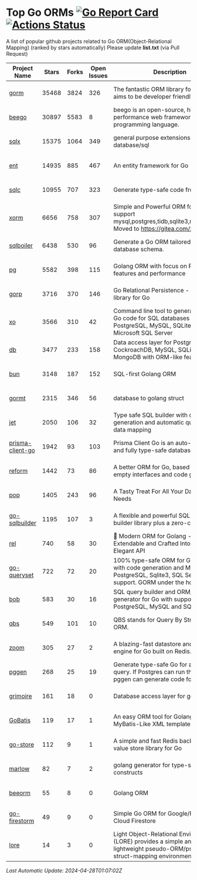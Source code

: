 # Top Go ORMs [![Go Report Card](https://goreportcard.com/badge/github.com/d-tsuji/awesome-go-orms)](https://goreportcard.com/report/github.com/d-tsuji/awesome-go-orms) [![Actions Status](https://github.com/d-tsuji/awesome-go-orms/workflows/CI/badge.svg)](https://github.com/d-tsuji/awesome-go-orms/actions)
A list of popular github projects related to Go ORM(Object-Relational Mapping) (ranked by stars automatically)
Please update **list.txt** (via Pull Request)

| Project Name | Stars | Forks | Open Issues | Description | Last Update |
| ------------ | ----- | ----- | ----------- | ----------- | ----------- |
| [gorm](https://github.com/go-gorm/gorm) | 35468 | 3824 | 326 | The fantastic ORM library for Golang, aims to be developer friendly | 2024-04-28 00:47:15 |
| [beego](https://github.com/beego/beego) | 30897 | 5583 | 8 | beego is an open-source, high-performance web framework for the Go programming language. | 2024-04-27 17:26:59 |
| [sqlx](https://github.com/jmoiron/sqlx) | 15375 | 1064 | 349 | general purpose extensions to golang's database/sql | 2024-04-27 23:13:56 |
| [ent](https://github.com/ent/ent) | 14935 | 885 | 467 | An entity framework for Go | 2024-04-27 21:46:37 |
| [sqlc](https://github.com/sqlc-dev/sqlc) | 10955 | 707 | 323 | Generate type-safe code from SQL | 2024-04-28 00:35:33 |
| [xorm](https://github.com/go-xorm/xorm) | 6656 | 758 | 307 | Simple and Powerful ORM for Go, support mysql,postgres,tidb,sqlite3,mssql,oracle, Moved to https://gitea.com/xorm/xorm | 2024-04-24 13:43:53 |
| [sqlboiler](https://github.com/volatiletech/sqlboiler) | 6438 | 530 | 96 | Generate a Go ORM tailored to your database schema. | 2024-04-28 00:06:53 |
| [pg](https://github.com/go-pg/pg) | 5582 | 398 | 115 | Golang ORM with focus on PostgreSQL features and performance | 2024-04-27 14:06:03 |
| [gorp](https://github.com/go-gorp/gorp) | 3716 | 370 | 146 | Go Relational Persistence - an ORM-ish library for Go | 2024-04-25 10:54:51 |
| [xo](https://github.com/xo/xo) | 3566 | 310 | 42 | Command line tool to generate idiomatic Go code for SQL databases supporting PostgreSQL, MySQL, SQLite, Oracle, and Microsoft SQL Server | 2024-04-27 12:52:43 |
| [db](https://github.com/upper/db) | 3477 | 233 | 158 | Data access layer for PostgreSQL, CockroachDB, MySQL, SQLite and MongoDB with ORM-like features. | 2024-04-27 20:54:45 |
| [bun](https://github.com/uptrace/bun) | 3148 | 187 | 152 | SQL-first Golang ORM | 2024-04-27 17:03:48 |
| [gormt](https://github.com/xxjwxc/gormt) | 2315 | 346 | 56 | database to golang struct | 2024-04-27 02:10:32 |
| [jet](https://github.com/go-jet/jet) | 2050 | 106 | 32 | Type safe SQL builder with code generation and automatic query result data mapping | 2024-04-28 00:33:55 |
| [prisma-client-go](https://github.com/steebchen/prisma-client-go) | 1942 | 93 | 103 | Prisma Client Go is an auto-generated and fully type-safe database client | 2024-04-26 19:41:07 |
| [reform](https://github.com/go-reform/reform) | 1442 | 73 | 86 | A better ORM for Go, based on non-empty interfaces and code generation. | 2024-04-19 23:20:53 |
| [pop](https://github.com/gobuffalo/pop) | 1405 | 243 | 96 | A Tasty Treat For All Your Database Needs | 2024-04-24 07:35:59 |
| [go-sqlbuilder](https://github.com/huandu/go-sqlbuilder) | 1195 | 107 | 3 | A flexible and powerful SQL string builder library plus a zero-config ORM. | 2024-04-26 10:41:55 |
| [rel](https://github.com/go-rel/rel) | 740 | 58 | 30 | :gem: Modern ORM for Golang - Testable, Extendable and Crafted Into a Clean and Elegant API | 2024-04-21 11:46:08 |
| [go-queryset](https://github.com/jirfag/go-queryset) | 722 | 72 | 20 | 100% type-safe ORM for Go (Golang) with code generation and MySQL, PostgreSQL, Sqlite3, SQL Server support. GORM under the hood. | 2024-04-26 06:19:50 |
| [bob](https://github.com/stephenafamo/bob) | 583 | 30 | 16 | SQL query builder and ORM/Factory generator for Go with support for PostgreSQL, MySQL and SQLite | 2024-04-26 06:01:13 |
| [qbs](https://github.com/coocood/qbs) | 549 | 101 | 10 | QBS stands for Query By Struct. A Go ORM. | 2024-02-14 06:38:33 |
| [zoom](https://github.com/albrow/zoom) | 305 | 27 | 2 | A blazing-fast datastore and querying engine for Go built on Redis. | 2024-02-21 06:22:12 |
| [pggen](https://github.com/jschaf/pggen) | 268 | 25 | 19 | Generate type-safe Go for any Postgres query. If Postgres can run the query, pggen can generate code for it. | 2024-04-21 22:53:08 |
| [grimoire](https://github.com/Fs02/grimoire) | 161 | 18 | 0 | Database access layer for golang | 2024-02-21 01:49:58 |
| [GoBatis](https://github.com/mei-rune/GoBatis) | 119 | 17 | 1 | An easy ORM tool for Golang, support MyBatis-Like XML template SQL | 2024-04-26 08:44:38 |
| [go-store](https://github.com/gosuri/go-store) | 112 | 9 | 1 | A simple and fast Redis backed key-value store library for Go | 2023-09-25 03:42:25 |
| [marlow](https://github.com/dadleyy/marlow) | 82 | 7 | 2 | golang generator for type-safe sql api constructs | 2024-01-25 13:28:04 |
| [beeorm](https://github.com/latolukasz/beeorm) | 55 | 8 | 0 | Golang ORM | 2024-01-09 19:00:44 |
| [go-firestorm](https://github.com/jschoedt/go-firestorm) | 49 | 9 | 0 | Simple Go ORM for Google/Firebase Cloud Firestore | 2024-03-31 09:02:20 |
| [lore](https://github.com/abrahambotros/lore) | 14 | 3 | 0 | Light Object-Relational Environment (LORE) provides a simple and lightweight pseudo-ORM/pseudo-struct-mapping environment for Go | 2023-09-25 08:03:17 |

*Last Automatic Update: 2024-04-28T01:07:02Z*